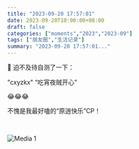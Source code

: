 ```yaml
---
title: "2023-09-20 17:57:01"
date: 2023-09-20T10:00:00+08:00
draft: false
categories: ["moments","2023","2023-09"]
tags: ["朋友圈","生活记录"]
summary: "2023-09-20 17:57:01..."
---
```


🤩 迫不及待自测了一下：

"cxyzkx"
“吃宵夜贼开心”

😂😂😂 

不愧是我最好嗑的“原逍快乐”CP！

​

![Media 1](/Moments/photos/2023-09-20/202309201757010.jpg)

